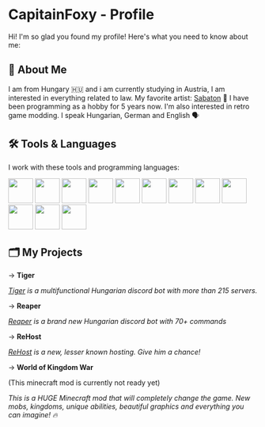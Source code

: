 # CapitainFoxy -  Profile 

Hi! I'm so glad you found my profile! Here's what you need to know about me:

## 👤 About Me

I am from Hungary 🇭🇺 and i am currently studying in Austria, I am interested in everything related to law. My favorite artist: [Sabaton](https://open.spotify.com/artist/3o2dn2O0FCVsWDFSh8qxgG?si=m_zX9nJsT6WLyftH5jaOrw) 🎸 I have been programming as a hobby for 5 years now. I'm also interested in retro game modding.
I speak Hungarian, German and English 🗣️

## 🛠️ Tools & Languages

I work with these tools and programming languages:

<p>
  <img src="https://cdn.jsdelivr.net/gh/devicons/devicon@latest/icons/css3/css3-original.svg" width="50" height="50"/>
  <img src="https://cdn.jsdelivr.net/gh/devicons/devicon@latest/icons/html5/html5-original.svg" width="50" height="50"/>
  <img src="https://cdn.jsdelivr.net/gh/devicons/devicon@latest/icons/java/java-original-wordmark.svg" width="50" height="50"/>
  <img src="https://cdn.jsdelivr.net/gh/devicons/devicon/icons/javascript/javascript-original.svg" width="50" height="50"/>
  <img src="https://cdn.jsdelivr.net/gh/devicons/devicon/icons/express/express-original.svg" width="50" height="50"/>



  <img src="https://cdn.jsdelivr.net/gh/devicons/devicon@latest/icons/github/github-original-wordmark.svg" width="50" height="50"/>
  <img src="https://cdn.jsdelivr.net/gh/devicons/devicon@latest/icons/mysql/mysql-original-wordmark.svg" width="50" height="50"/>
  <img src="https://cdn.jsdelivr.net/gh/devicons/devicon@latest/icons/vscode/vscode-original.svg" width="50" height="50"/>
  <img src="https://cdn.jsdelivr.net/gh/devicons/devicon@latest/icons/filezilla/filezilla-plain.svg" width="50" height="50"/>
  <img src="https://cdn.jsdelivr.net/gh/devicons/devicon@latest/icons/nodejs/nodejs-original.svg" width="50" height="50"/>
  
  <img src="https://cdn.jsdelivr.net/gh/devicons/devicon@latest/icons/eclipse/eclipse-original.svg" width="50" height="50"/>


  
  <img src="https://cdn.jsdelivr.net/gh/devicons/devicon/icons/sqlite/sqlite-original.svg" width="50" height="50"/>

</p>


## 🗂️ My Projects 


-> **Tiger**

_[Tiger](https://discord.tigerweb.hu) is a multifunctional Hungarian discord bot with more than 215 servers._

-> **Reaper**

_[Reaper](https://dsc.gg/reaper-bot) is a brand new Hungarian discord bot with 70+ commands_

-> **ReHost**

_[ReHost](https://rehost.hu) is a new, lesser known hosting. Give him a chance!_

-> **World of Kingdom War**

(This minecraft mod is currently not ready yet)

_This is a HUGE Minecraft mod that will completely change the game. New mobs, kingdoms, unique abilities, beautiful graphics and everything you can imagine! 🔥_


